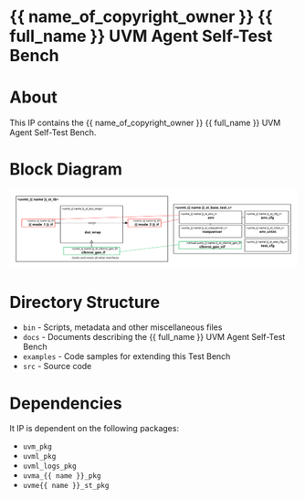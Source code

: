 # {{ name_of_copyright_owner }} {{ full_name }} UVM Agent Self-Test Bench

# About
This IP contains the {{ name_of_copyright_owner }} {{ full_name }} UVM Agent Self-Test Bench.

# Block Diagram
![alt text](./docs/tb_block_diagram.svg "{{ full_name }} UVM Agent Self-Test Bench")

# Directory Structure
* `bin` - Scripts, metadata and other miscellaneous files
* `docs` - Documents describing the {{ full_name }} UVM Agent Self-Test Bench
* `examples` - Code samples for extending this Test Bench
* `src` - Source code


# Dependencies
It IP is dependent on the following packages:

* `uvm_pkg`
* `uvml_pkg`
* `uvml_logs_pkg`
* `uvma_{{ name }}_pkg`
* `uvme{{ name }}_st_pkg`
